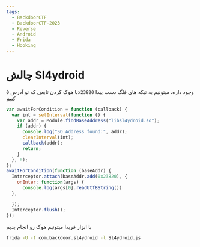 ```yaml
---
tags:
  - BackdoorCTF
  - BackdoorCTF-2023
  - Reverse
  - Android
  - Frida
  - Hooking
---
```


# چالش Sl4ydroid

با هوک کردن تابعی که تو آدرس `0x23820` وجود داره، میتونیم به تیکه های فلگ دست پیدا کنیم
```js linenums="1"
var awaitForCondition = function (callback) {
  var int = setInterval(function () {
    var addr = Module.findBaseAddress("libsl4ydroid.so");
    if (addr) {
      console.log("SO Address found:", addr);
      clearInterval(int);
      callback(addr);
      return;
    }
  }, 0);
};
awaitForCondition(function (baseAddr) {
  Interceptor.attach(baseAddr.add(0x23820), {
    onEnter: function(args) {
      console.log(args[0].readUtf8String())
  },

  });
  Interceptor.flush();
});
```
با ابزار فریدا میتونیم هوک رو انجام بدیم
```bash
frida -U -f com.backdoor.sl4ydroid -l Sl4ydroid.js
```
